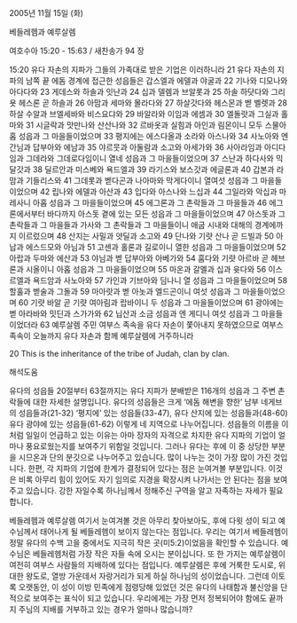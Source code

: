 2005년 11월 15일 (화)

베들레헴과 예루살렘



여호수아 15:20 - 15:63 / 새찬송가 94 장


15:20 유다 자손의 지파가 그들의 가족대로 받은 기업은 이러하니라 21 유다 자손의 지파의 남쪽 끝 에돔 경계에 접근한 성읍들은 갑스엘과 에델과 야굴과 22 기나와 디모나와 아다다와 23 게데스와 하솔과 잇난과 24 십과 델렘과 브알롯과 25 하솔 하닷다와 그리욧 헤스론 곧 하솔과 26 아맘과 세마와 몰라다와 27 하살갓다와 헤스몬과 벧 벨렛과 28 하살 수알과 브엘세바와 비스요댜와 29 바알라와 이임과 에셈과 30 엘돌랏과 그실과 홀마와 31 시글락과 맛만나와 산산나와 32 르바옷과 실힘과 아인과 림몬이니 모두 스물아홉 성읍과 그 마을들이었으며 33 평지에는 에스다올과 소라와 아스나와 34 사노아와 엔간님과 답부아와 에남과 35 야르뭇과 아둘람과 소고와 아세가와 36 사아라임과 아디다임과 그데라와 그데로다임이니 열네 성읍과 그 마을들이었으며 37 스난과 하다사와 믹달갓과 38 딜르안과 미스베와 욕드엘과 39 라기스와 보스갓과 에글론과 40 갑본과 라맘과 기들리스와 41 그데롯과 벧다곤과 나아마와 막게다이니 열여섯 성읍과 그 마을들이었으며 42 립나와 에델과 아산과 43 입다와 아스나와 느십과 44 그일라와 악십과 마레사니 아홉 성읍과 그 마을들이었으며 45 에그론과 그 촌락들과 그 마을들과 46 에그론에서부터 바다까지 아스돗 곁에 있는 모든 성읍과 그 마을들이었으며 47 아스돗과 그 촌락들과 그 마을들과 가사와 그 촌락들과 그 마을들이니 애굽 시내와 대해의 경계에까지 이르렀으며 48 산지는 사밀과 얏딜과 소고와 49 단나와 기럇 산나 곧 드빌과 50 아납과 에스드모와 아님과 51 고센과 홀론과 길로이니 열한 성읍과 그 마을들이었으며 52 아랍과 두마와 에산과 53 야님과 벧 답부아와 아베가와 54 훔다와 기럇 아르바 곧 헤브론과 시올이니 아홉 성읍과 그 마을들이었으며 55 마온과 갈멜과 십과 윳다와 56 이스르엘과 욕드암과 사노아와 57 가인과 기브아와 딤나니 열 성읍과 그 마을들이었으며 58 할훌과 벧술과 그돌과 59 마아랏과 벧 아놋과 엘드곤이니 여섯 성읍과 그 마을들이었으며 60 기럇 바알 곧 기럇 여아림과 랍바이니 두 성읍과 그 마을들이었으며 61 광야에는 벧 아라바와 밋딘과 스가가와 62 닙산과 소금 성읍과 엔 게디니 여섯 성읍과 그 마을들이었더라 63 예루살렘 주민 여부스 족속을 유다 자손이 쫓아내지 못하였으므로 여부스 족속이 오늘까지 유다 자손과 함께 예루살렘에 거주하니라 

20 This is the inheritance of the tribe of Judah, clan by clan.

해석도움





유다의 성읍들 
20절부터 63절까지는 유다 지파가 분배받은 116개의 성읍과 그 주변 촌락들에 대한 자세한 설명입니다. 유다의 성읍들은 크게 ‘에돔 해변을 향한’ 남부 네게브의 성읍들과(21-32) ‘평지에’ 있는 성읍들(33-47), 유다 산지에 있는 성읍들과(48-60) 유다 광야에 있는 성읍들(61-62) 이렇게 네 지역으로 나누어집니다. 성읍들의 이름을 이처럼 일일이 언급하고 있는 이유는 아마 장자의 자격으로 차지한 유다 지파의 기업이 얼마나 풍요로웠는지를 보여주기 위함일 것입니다. 그러나 유다는 후에 이 중 상당한 부분을 시므온과 단의 분깃으로 나누어주고 있습니다. 많이 나누는 것이 가장 많이 가진 것입니다. 한편, 각 지파의 기업에 한계가 결정되어 있다는 점은 눈여겨볼 부분입니다. 이것은 비록 아무리 힘이 있어도 자기 임의로 지경을 확장시켜 나가서는 안 된다는 점을 보여주고 있습니다. 강한 자일수록 하나님께서 정해주신 구역을 알고 자족하는 자세가 필요합니다. 

베들레헴과 예루살렘 
여기서 눈여겨볼 것은 아무리 찾아보아도, 후에 다윗 성이 되고 예수님께서 태어나게 될 베들레헴이 보이지 않는다는 점입니다. 우리는 여기서 베들레헴이 정말 유다의 수백 고을 중에서도 지극히 작은 곳(미5:2)이었음을 확인할 수 있습니다. 예수님은 베들레헴처럼 가장 작은 자들 속에 오시는 분이십니다. 또 한 가지는 예루살렘이 여전히 여부스 사람들의 지배하에 있다는 점입니다. 예루살렘은 후에 거룩한 도시로, 위대한 왕도로, 열방 가운데서 자랑거리가 되게 하실 하나님의 성이었습니다. 그런데 이토록 오랫동안, 이 성이 이방 민족에게 점령당해 있었던 것은 유다의 나태함과 불신앙을 단적으로 보여주는 표식이 되고 있습니다. 우리에게는 가장 먼저 정복되어야 함에도 끝까지 주님의 지배를 거부하고 있는 경우가 얼마나 많습니까?
